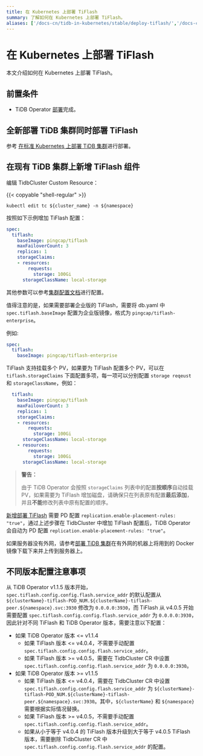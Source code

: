 ```yaml
---
title: 在 Kubernetes 上部署 TiFlash
summary: 了解如何在 Kubernetes 上部署 TiFlash。
aliases: ['/docs-cn/tidb-in-kubernetes/stable/deploy-tiflash/','/docs-cn/tidb-in-kubernetes/v1.1/deploy-tiflash/']
---
```


# 在 Kubernetes 上部署 TiFlash

本文介绍如何在 Kubernetes 上部署 TiFlash。

## 前置条件

* TiDB Operator [部署](deploy-tidb-operator.md)完成。

## 全新部署 TiDB 集群同时部署 TiFlash

参考 [在标准 Kubernetes 上部署 TiDB 集群](deploy-on-general-kubernetes.md)进行部署。

## 在现有 TiDB 集群上新增 TiFlash 组件

编辑 TidbCluster Custom Resource：

{{< copyable "shell-regular" >}}

``` shell
kubectl edit tc ${cluster_name} -n ${namespace}
```

按照如下示例增加 TiFlash 配置：

```yaml
spec:
  tiflash:
    baseImage: pingcap/tiflash
    maxFailoverCount: 3
    replicas: 1
    storageClaims:
    - resources:
        requests:
          storage: 100Gi
      storageClassName: local-storage
```

其他参数可以参考[集群配置文档](configure-a-tidb-cluster.md)进行配置。

值得注意的是，如果需要部署企业版的 TiFlash，需要将 db.yaml 中 `spec.tiflash.baseImage` 配置为企业版镜像，格式为 `pingcap/tiflash-enterprise`。

例如:

```yaml
spec:
  tiflash:
    baseImage: pingcap/tiflash-enterprise
```

TiFlash 支持挂载多个 PV，如果要为 TiFlash 配置多个 PV，可以在 `tiflash.storageClaims` 下面配置多项，每一项可以分别配置 `storage reqeust` 和 `storageClassName`，例如：

```yaml
  tiflash:
    baseImage: pingcap/tiflash
    maxFailoverCount: 3
    replicas: 1
    storageClaims:
    - resources:
        requests:
          storage: 100Gi
      storageClassName: local-storage
    - resources:
        requests:
          storage: 100Gi
      storageClassName: local-storage
```

> **警告：**
>
> 由于 TiDB Operator 会按照 `storageClaims` 列表中的配置**按顺序**自动挂载 PV，如果需要为 TiFlash 增加磁盘，请确保只在列表原有配置**最后添加**，并且**不能**修改列表中原有配置的顺序。

[新增部署 TiFlash](https://pingcap.com/docs-cn/stable/reference/tiflash/deploy/#%E5%9C%A8%E5%8E%9F%E6%9C%89-tidb-%E9%9B%86%E7%BE%A4%E4%B8%8A%E6%96%B0%E5%A2%9E-tiflash-%E7%BB%84%E4%BB%B6) 需要 PD 配置 `replication.enable-placement-rules: "true"`，通过上述步骤在 TidbCluster 中增加 TiFlash 配置后，TiDB Operator 会自动为 PD 配置 `replication.enable-placement-rules: "true"`。

如果服务器没有外网，请参考[部署 TiDB 集群](deploy-on-general-kubernetes.md#部署-tidb-集群)在有外网的机器上将用到的 Docker 镜像下载下来并上传到服务器上。

## 不同版本配置注意事项

从 TiDB Operator v1.1.5 版本开始，`spec.tiflash.config.config.flash.service_addr` 的默认配置从 `${clusterName}-tiflash-POD_NUM.${clusterName}-tiflash-peer.${namespace}.svc:3930` 修改为 `0.0.0.0:3930`，而 TiFlash 从 v4.0.5 开始需要配置 `spec.tiflash.config.config.flash.service_addr` 为 `0.0.0.0:3930`，因此针对不同 TiFlash 和 TiDB Operator 版本，需要注意以下配置：

* 如果 TiDB Operator 版本 <= v1.1.4
    * 如果 TiFlash 版本 <= v4.0.4，不需要手动配置 `spec.tiflash.config.config.flash.service_addr`。
    * 如果 TiFlash 版本 >= v4.0.5，需要在 TidbCluster CR 中设置 `spec.tiflash.config.config.flash.service_addr` 为 `0.0.0.0:3930`。
* 如果 TiDB Operator 版本 >= v1.1.5
    * 如果 TiFlash 版本 <= v4.0.4，需要在 TidbCluster CR 中设置 `spec.tiflash.config.config.flash.service_addr` 为 `${clusterName}-tiflash-POD_NUM.${clusterName}-tiflash-peer.${namespace}.svc:3930`。其中，`${clusterName}` 和 `${namespace}` 需要根据实际情况替换。
    * 如果 TiFlash 版本 >= v4.0.5，不需要手动配置 `spec.tiflash.config.config.flash.service_addr`。
    * 如果从小于等于 v4.0.4 的 TiFlash 版本升级到大于等于 v4.0.5 TiFlash 版本，需要删除 TidbCluster CR 中 `spec.tiflash.config.config.flash.service_addr` 的配置。
